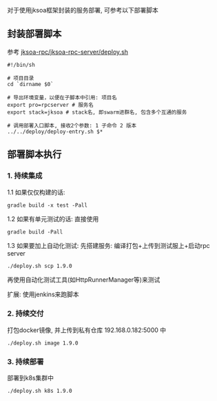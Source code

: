 对于使用jksoa框架封装的服务部署, 可参考以下部署脚本

## 封装部署脚本
参考 [jksoa-rpc/jksoa-rpc-server/deploy.sh](../jksoa-rpc/jksoa-rpc-server/deploy.sh)

```
#!/bin/sh

# 项目目录
cd `dirname $0`

# 导出环境变量，以便在子脚本中引用: 项目名
export pro=rpcserver # 服务名
export stack=jksoa # stack名, 即swarm进群名, 包含多个互通的服务

# 调用部署入口脚本, 接收2个参数: 1 子命令 2 版本
../../deploy/deploy-entry.sh $*
```

## 部署脚本执行
### 1. 持续集成
1.1 如果仅仅构建的话:
```
gradle build -x test -Pall
```
 
1.2 如果有单元测试的话: 
直接使用
```
gradle build -Pall
```

1.3 如果要加上自动化测试: 
先搭建服务: 编译打包+上传到测试服上+启动rpc server
```
./deploy.sh scp 1.9.0 
```

再使用自动化测试工具(如HttpRunnerManager等)来测试

扩展: 使用jenkins来跑脚本

### 2. 持续交付
打包docker镜像, 并上传到私有仓库 192.168.0.182:5000 中
```
./deploy.sh image 1.9.0 
```

### 3. 持续部署
部署到k8s集群中
```
./deploy.sh k8s 1.9.0 
```